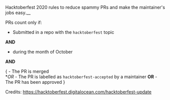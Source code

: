 Hacktoberfest 2020 rules to reduce spammy PRs and make the maintainer's jobs easy.__

PRs count only if:

- Submitted in a repo with the `hacktoberfest` topic

**AND**

- during the month of October

**AND**

{
         - The PR is merged        
  **OR*
         - The PR is labelled as `hacktoberfest-accepted` by a maintainer
  **OR**
         - The PR has been approved
}

Credits: https://hacktoberfest.digitalocean.com/hacktoberfest-update
